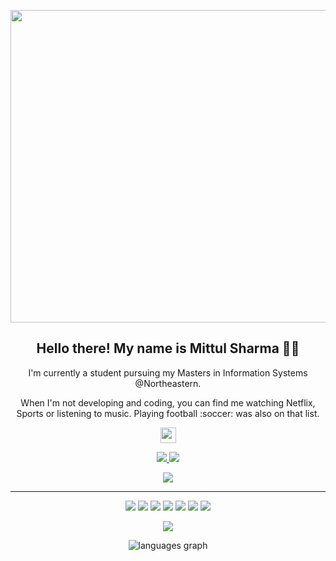 
<!-- - 👋 Hi, I’m @Mittul , currently pursuing Masters in Information Systems -->
<!-- - 👀 I’m interested in . -->
<!-- - 🌱 I’m currently learning ... -->
<!-- - 💞️ I’m looking to collaborate on ... -->
<!-- - 📫 How to reach me ... -->
<!-- - 😄 Pronouns: ... -->
<!-- - ⚡ Fun fact: ...</p> -->


<p>
<p align="center">
<img src="https://media.licdn.com/dms/image/D4D12AQFAdOrAQe1HEA/article-cover_image-shrink_720_1280/0/1709674661110?e=2147483647&amp;v=beta&amp;t=cXi9xoqDSrGR1XANMQyOXbhjIXhnmGcj5epolciGEF4" jsaction="VQAsE" class="sFlh5c pT0Scc iPVvYb" style="width: 800px; height: 500px; margin: 0px; alt="╚· Software Engineer Project #3 ═·═ Lead Software Engineer at xtype.io ═" jsname="kn3ccd">
</p>
<h2 align="center">Hello there! My name is Mittul Sharma 👋🤓</h2>
<p align="center">I'm currently a student pursuing my Masters in Information Systems @Northeastern.
<!--   You can also find me interested in robotics :robot: and how we can use deep learning to automate these robots. I've started exploring the field of electronics as well ✨ and hope to contribute to that field as well.  -->
</p>

<p align="center">When I'm not developing and coding, you can find me watching Netflix, Sports or listening to music. Playing football :soccer: was also on that list.</p>

<!-- <p align="center"><a href="https://twitter.com/terabyte_17"><img src="https://img.shields.io/badge/twitter-%231DA1F2.svg?&style=for-the-badge&logo=twitter&logoColor=white" height=25> </a> -->

<p align="center"> <a href="https://www.linkedin.com/in/mittul-sharma-38015965/"><img src="https://img.shields.io/badge/linkedin-%230077B5.svg?&style=for-the-badge&logo=linkedin&logoColor=white" height=25></a> 
  <!-- <a href="https://www.instagram.com/yash_sahijwani/"><img src="https://img.shields.io/badge/instagram-%23E4405F.svg?&style=for-the-badge&logo=instagram&logoColor=white" height=25></a> -->
</p>

<p align=center>
  <a href="https://github.com/sharma-mitneu">
    <img src="https://badges.pufler.dev/visits/sharma-mitneu/sharma-mitneu?style=flat-square&color=black&logo=github">
  </a>
  <a href="https://github.com/sharma-mitneu?tab=repositories">
    <img src="https://badges.pufler.dev/repos/sharma-mitneu?style=flat-square&color=black&logo=github">
  </a>
</p>
<p align="center">
<a href="https://github.com/sharma-mitneu"><img src="https://img.shields.io/github/followers/sharma-mitneu?style=social"></a>
</p>
<hr>
<p align="center">
<img src="https://img.shields.io/badge/javascript%20-%23323330.svg?&style=for-the-badge&logo=javascript&logoColor=%23F7DF1E"/> <img src="https://img.shields.io/badge/html5%20-%23E34F26.svg?&style=for-the-badge&logo=html5&logoColor=white"/> <img src="https://img.shields.io/badge/css3%20-%231572B6.svg?&style=for-the-badge&logo=css3&logoColor=white"/> <img src="https://img.shields.io/badge/python%20-%2314354C.svg?&style=for-the-badge&logo=python&logoColor=white"/> <img src="https://img.shields.io/badge/c++%20-%2300599C.svg?&style=for-the-badge&logo=c%2B%2B&ogoColor=white"/> <img src="https://img.shields.io/badge/git%20-%23F05033.svg?&style=for-the-badge&logo=git&logoColor=white"/> <img src="https://img.shields.io/badge/github%20-%23121011.svg?&style=for-the-badge&logo=github&logoColor=white"/>
</p>

<p align=center>  
  <img align=center src="https://github-readme-stats.vercel.app/api?username=sharma-mitneu&show_icons=true&theme=dracula">
</p>

<p align=center>
<img src="https://github-readme-stats.vercel.app/api/top-langs?username=sharma-mitneu&locale=en&hide_title=false&layout=compact&langs_count=5&theme=dracula&hide_border=false" alt="languages graph"  />
</p>





